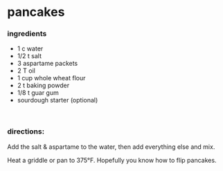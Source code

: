 # pancakes

### ingredients
- 1 c water
- 1/2 t salt
- 3 aspartame packets
- 2 T oil
- 1 cup whole wheat flour
- 2 t baking powder
- 1/8 t guar gum
- sourdough starter (optional)

<br>

### directions:

Add the salt & aspartame to the water, then add everything else and mix.

Heat a griddle or pan to 375°F. Hopefully you know how to flip pancakes.
